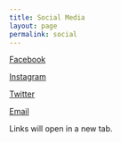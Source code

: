 ```yaml
---
title: Social Media
layout: page
permalink: social
---
```


<p><a href="https://www.facebook.com/pg/LURocSoc" target="_blank">Facebook</a></p>

<p><a href="https://www.instagram.com/lurocsoc/" target="_blank">Instagram</a></p>

<p><a href="https://twitter.com/RocSoc" target="_blank">Twitter</a></p>

<p><a href="mailto:rocsoc@lancaster.ac.uk" target="_blank">Email</a></p>

<p> Links will open in a new tab.</p>